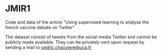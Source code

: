 # JMIR1
Code and data of the article "Using supervised learning to analyse the french vaccine debate on Twitter"

The dataset consist of tweets from the social media Twitter and cannot be publicly made available.
They can be privately sent upon request by sending a mail to cedric.chauviere@uca.fr 
